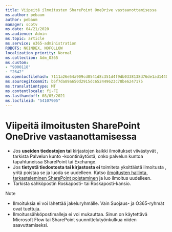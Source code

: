 ```yaml
---
title: Viipeitä ilmoitusten SharePoint OneDrive vastaanottamisessa
ms.author: pebaum
author: pebaum
manager: scotv
ms.date: 04/21/2020
ms.audience: Admin
ms.topic: article
ms.service: o365-administration
ROBOTS: NOINDEX, NOFOLLOW
localization_priority: Normal
ms.collection: Adm_O365
ms.custom:
- "9000118"
- "2642"
ms.openlocfilehash: 7111a26e54a909cd8541d8c351d4f9db0338138d76de1ad14402b1c86932b79c
ms.sourcegitcommit: b5f7da89a650d2915dc652449623c78be6247175
ms.translationtype: MT
ms.contentlocale: fi-FI
ms.lasthandoff: 08/05/2021
ms.locfileid: "54107905"
---
```

# <a name="delays-in-receiving-sharepoint-and-onedrive-alerts"></a>Viipeitä ilmoitusten SharePoint OneDrive vastaanottamisessa

- Jos **useiden tiedostojen tai** kirjastojen kaikki [](https://portal.office.com/adminportal/home?ref=/servicehealth) ilmoitukset viivästyvät , tarkista Palvelun kunto -koontinäytöstä, onko palvelun kuntoa tapahtuneissa SharePoint tai Exchange.
- Jos **tietystä tiedostosta tai kirjastosta ei** toimiteta yksittäistä ilmoitusta , yritä poistaa se ja luoda se uudelleen. Katso [ilmoitusten hallinta, tarkasteleminen SharePoint poistaminen](https://support.microsoft.com/office/99dfb19c-9a90-4a8c-aba1-aa8c8afb0de2) ja luo ilmoitus uudelleen.
- Tarkista sähköpostin Roskaposti- tai Roskaposti-kansio.

> [!NOTE]
> - Ilmoituksia ei voi lähettää jakeluryhmälle. Vain Suojaus- ja O365-ryhmät ovat tuettuja.
> - Ilmoitussähköpostimalleja ei voi mukauttaa. Sinun on käytettävä Microsoft Flow tai SharePoint suunnittelutyönkulkua niiden saavuttamiseksi.
